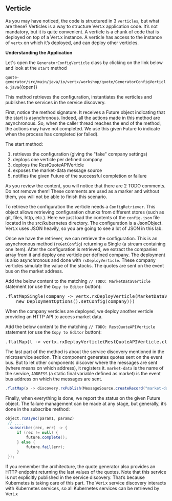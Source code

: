 ## Verticle

As you may have noticed, the code is structured in 3 `verticles`, but what are these? Verticles is a way to structure Vert.x application code. It’s not mandatory, but it is quite convenient. A verticle is a chunk of code that is deployed on top of a Vert.x instance. A verticle has access to the instance of `vertx` on which it’s deployed, and can deploy other verticles.

**Understanding the Application**

Let's open the `GeneratorConfigVerticle` class by clicking on the link below and look at the `start` method

`quote-generator/src/main/java/io/vertx/workshop/quote/GeneratorConfigVerticle.java`{{open}}

This method retrieves the configuration, instantiates the verticles and publishes the services in the service discovery.

First, notice the method signature. It receives a Future object indicating that the start is asynchronous. Indeed, all the actions made in this method are asynchronous. So, when the caller thread reaches the end of the method, the actions may have not completed. We use this given Future to indicate when the process has completed (or failed).

The start method:

1. retrieves the configuration (giving the "fake" company settings)
2. deploys one verticle per defined company
3. deploys the RestQuoteAPIVerticle
4. exposes the market-data message source
5. notifies the given Future of the successful completion or failure

As you review the content, you will notice that there are 2 TODO comments. Do not remove them! These comments are used as a marker and without them, you will not be able to finish this scenario.

To retrieve the configuration the verticle needs a `ConfigRetriever`. This object allows retrieving configuration chunks from different stores (such as git, files, http, etc.). Here we just load the contents of the ``config.json`` file located in the src/kubernetes directory. The configuration is a JsonObject. Vert.x uses JSON heavily, so you are going to see a lot of JSON in this lab.

Once we have the retriever, we can retrieve the configuration. This is an asynchronous method (``rxGetConfig``) returning a Single (a stream containing one item). After the configuration is retrieved, we extract the companies array from it and deploy one verticle per defined company. The deployment is also asynchronous and done with ``rxDeployVerticle``. These company verticles simulate the value of the stocks. The quotes are sent on the event bus on the market address.

Add the below content to the matching `// TODO: MarketDataVerticle` statement (or use the `Copy to Editor` button):
      
<pre class="file" data-filename="src/main/java/io/vertx/workshop/quote/GeneratorConfigVerticle.java" data-target="insert" data-marker="// TODO: MarketDataVerticle">
.flatMapSingle(company -> vertx.rxDeployVerticle(MarketDataVerticle.class.getName(),
    new DeploymentOptions().setConfig(company)))
</pre>

When the company verticles are deployed, we deploy another verticle providing an HTTP API to access market data. 

Add the below content to the matching `// TODO: RestQuoteAPIVerticle` statement (or use the `Copy to Editor` button):

<pre class="file" data-filename="quote-generator/src/main/java/io/vertx/workshop/quote/GeneratorConfigVerticle.java" data-target="insert" data-marker="// TODO: RestQuoteAPIVerticle">
.flatMap(l -> vertx.rxDeployVerticle(RestQuoteAPIVerticle.class.getName()))
</pre>

The last part of the method is about the service discovery mentioned in the microservice section. This component generates quotes sent on the event bus. But to let other components discover where the messages are sent (where means on which address), it registers it. ``market-data`` is the name of the service, ``ADDRESS`` (a static final variable defined as market) is the event bus address on which the messages are sent.

```java
.flatMap(x -> discovery.rxPublish(MessageSource.createRecord("market-data", ADDRESS)))
```

Finally, when everything is done, we report the status on the given Future object. The failure management can be made at any stage, but generally, it’s done in the subscribe method:
                                                                                   
```java
object.rxAsync(param1, param2)
 // ....
 .subscribe((rec, err) -> {
     if (rec != null) {
         future.complete();
     } else {
         future.fail(err);
     }
 });
```

If you remember the architecture, the quote generator also provides an HTTP endpoint returning the last values of the quotes. Note that this service is not explicitly published in the service discovery. That’s because Kubernetes is taking care of this part. The Vert.x service discovery interacts with Kubernetes services, so all Kubernetes services can be retrieved by Vert.x